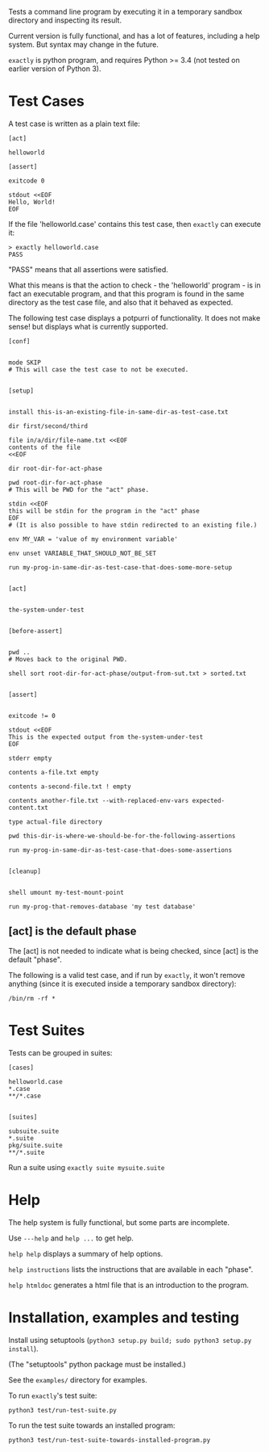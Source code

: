 Tests a command line program by executing it in a temporary sandbox directory and inspecting its result.


Current version is fully functional, and has a lot of features, including a help system.
But syntax may change in the future.

`exactly` is python program, and requires Python >= 3.4 (not tested on earlier version of Python 3).


Test Cases
==========


A test case is written as a plain text file:

    [act]

    helloworld

    [assert]

    exitcode 0

    stdout <<EOF
    Hello, World!
    EOF


If the file 'helloworld.case' contains this test case, then `exactly` can execute it:


    > exactly helloworld.case
    PASS


"PASS" means that all assertions were satisfied.

What this means is that the action to check - the 'helloworld' program - is in fact an executable program,
and that this program is found in the same directory as the test case file,
and also that it behaved as expected.


The following test case displays a potpurri of functionality. It does not make sense! but displays
what is currently supported.


    [conf]


    mode SKIP
    # This will case the test case to not be executed.


    [setup]


    install this-is-an-existing-file-in-same-dir-as-test-case.txt

    dir first/second/third

    file in/a/dir/file-name.txt <<EOF
    contents of the file
    <<EOF

    dir root-dir-for-act-phase

    pwd root-dir-for-act-phase
    # This will be PWD for the "act" phase. 

    stdin <<EOF
    this will be stdin for the program in the "act" phase
    EOF
    # (It is also possible to have stdin redirected to an existing file.)

    env MY_VAR = 'value of my environment variable'

    env unset VARIABLE_THAT_SHOULD_NOT_BE_SET

    run my-prog-in-same-dir-as-test-case-that-does-some-more-setup


    [act]


    the-system-under-test


    [before-assert]


    pwd ..
    # Moves back to the original PWD.

    shell sort root-dir-for-act-phase/output-from-sut.txt > sorted.txt


    [assert]


    exitcode != 0

    stdout <<EOF
    This is the expected output from the-system-under-test
    EOF

    stderr empty

    contents a-file.txt empty

    contents a-second-file.txt ! empty

    contents another-file.txt --with-replaced-env-vars expected-content.txt

    type actual-file directory

    pwd this-dir-is-where-we-should-be-for-the-following-assertions

    run my-prog-in-same-dir-as-test-case-that-does-some-assertions


    [cleanup]


    shell umount my-test-mount-point

    run my-prog-that-removes-database 'my test database'


[act] is the default phase
--------------------------

The [act] is not needed to indicate what is being checked, since [act] is the default "phase".
 
The following is a valid test case,
and if run by `exactly`, it won't remove anything (since it is executed inside a temporary sandbox directory):

    /bin/rm -rf *


Test Suites
===========


Tests can be grouped in suites:


    [cases]

    helloworld.case
    *.case
    **/*.case
    

    [suites]

    subsuite.suite
    *.suite
    pkg/suite.suite
    **/*.suite


Run a suite using `exactly suite mysuite.suite`


Help
====


The help system is fully functional, but some parts are incomplete.

Use `---help` and `help ...` to get help.

`help help` displays a summary of help options.

`help instructions` lists the instructions that are available in each "phase".

`help htmldoc` generates a html file that is an introduction to the program.


Installation, examples and testing
==================================

Install using setuptools (`python3 setup.py build; sudo python3 setup.py install`).

(The "setuptools" python package must be installed.)

See the `examples/` directory for examples.

To run `exactly`'s test suite:

    python3 test/run-test-suite.py

To run the test suite towards an installed program:

    python3 test/run-test-suite-towards-installed-program.py

